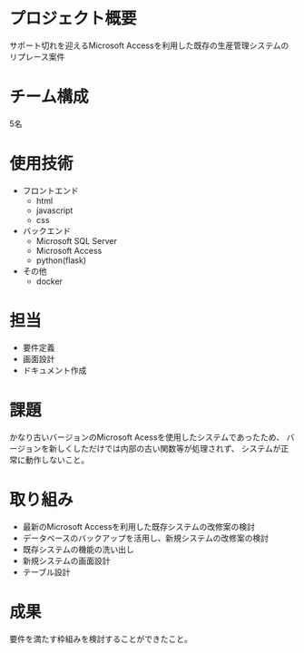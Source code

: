 # プロジェクト概要
サポート切れを迎えるMicrosoft Accessを利用した既存の生産管理システムのリプレース案件

# チーム構成
5名
# 使用技術
- フロントエンド
  - html
  - javascript
  - css
- バックエンド
  - Microsoft SQL Server
  - Microsoft Access
  - python(flask)
- その他
  - docker
# 担当
- 要件定義
- 画面設計
- ドキュメント作成
# 課題
かなり古いバージョンのMicrosoft Acessを使用したシステムであったため、
バージョンを新しくしただけでは内部の古い関数等が処理されず、
システムが正常に動作しないこと。
# 取り組み

- 最新のMicrosoft Accessを利用した既存システムの改修案の検討
- データベースのバックアップを活用し、新規システムの改修案の検討
- 既存システムの機能の洗い出し
- 新規システムの画面設計
- テーブル設計
# 成果
要件を満たす枠組みを検討することができたこと。
